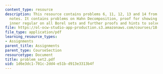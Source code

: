 ```yaml
---
content_type: resource
description: This resource contains problems 6, 11, 12, 13 and 14 from the course
  notes. It contains problems on Hahn Decomposition, proof for showing that mew is
  inner regular on all Borel sets and further proofs and hints to solve the problems.
file: https://ol-ocw-studio-app-production.s3.amazonaws.com/courses/18-155-differential-analysis-fall-2004/1d6e3dc1701c2dd4e51bd913e3313b4f_problem_set2.pdf
file_type: application/pdf
learning_resource_types:
- Assignments
parent_title: Assignments
parent_type: CourseSection
resourcetype: Document
title: problem_set2.pdf
uid: 1d6e3dc1-701c-2dd4-e51b-d913e3313b4f
---
```

